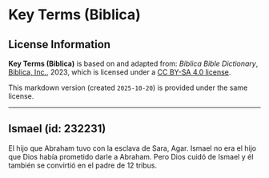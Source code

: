 # Key Terms (Biblica)

## License Information

**Key Terms (Biblica)** is based on and adapted from: _Biblica Bible Dictionary_, [Biblica, Inc.](https://www.biblica.com/), 2023, which is licensed under a [CC BY-SA 4.0 license](https://creativecommons.org/licenses/by-sa/4.0/legalcode.en).

This markdown version (created `2025-10-20`) is provided under the same license.



--------------------------------

## Ismael (id: 232231)

El hijo que Abraham tuvo con la esclava de Sara, Agar. Ismael no era el hijo que Dios había prometido darle a Abraham. Pero Dios cuidó de Ismael y él también se convirtió en el padre de 12 tribus.


